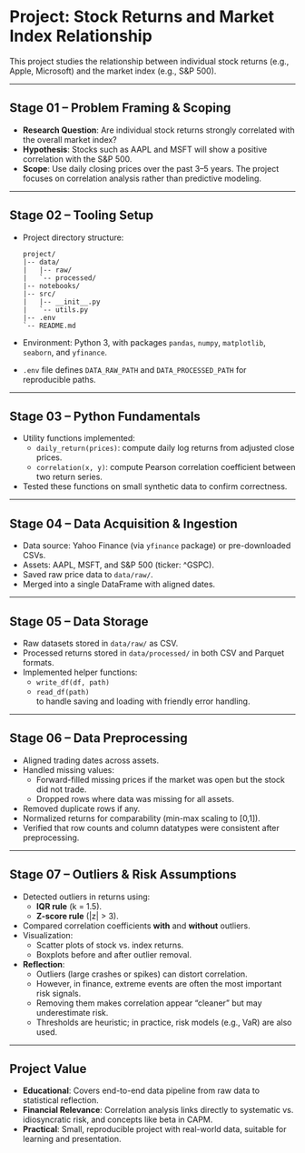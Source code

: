 # Project: Stock Returns and Market Index Relationship

This project studies the relationship between individual stock returns (e.g., Apple, Microsoft) and the market index (e.g., S&P 500).  

---

## Stage 01 – Problem Framing & Scoping
- **Research Question**: Are individual stock returns strongly correlated with the overall market index?  
- **Hypothesis**: Stocks such as AAPL and MSFT will show a positive correlation with the S&P 500.  
- **Scope**: Use daily closing prices over the past 3–5 years. The project focuses on correlation analysis rather than predictive modeling.

---

## Stage 02 – Tooling Setup

- Project directory structure:

    ```text
    project/
    |-- data/
    |   |-- raw/
    |   `-- processed/
    |-- notebooks/
    |-- src/
    |   |-- __init__.py
    |   `-- utils.py
    |-- .env
    `-- README.md
    ```

- Environment: Python 3, with packages `pandas`, `numpy`, `matplotlib`, `seaborn`, and `yfinance`.

- `.env` file defines `DATA_RAW_PATH` and `DATA_PROCESSED_PATH` for reproducible paths.


---

## Stage 03 – Python Fundamentals
- Utility functions implemented:
  - `daily_return(prices)`: compute daily log returns from adjusted close prices.  
  - `correlation(x, y)`: compute Pearson correlation coefficient between two return series.  
- Tested these functions on small synthetic data to confirm correctness.

---

## Stage 04 – Data Acquisition & Ingestion
- Data source: Yahoo Finance (via `yfinance` package) or pre-downloaded CSVs.  
- Assets: AAPL, MSFT, and S&P 500 (ticker: ^GSPC).  
- Saved raw price data to `data/raw/`.  
- Merged into a single DataFrame with aligned dates.

---

## Stage 05 – Data Storage
- Raw datasets stored in `data/raw/` as CSV.  
- Processed returns stored in `data/processed/` in both CSV and Parquet formats.  
- Implemented helper functions:
  - `write_df(df, path)`  
  - `read_df(path)`  
  to handle saving and loading with friendly error handling.

---

## Stage 06 – Data Preprocessing
- Aligned trading dates across assets.  
- Handled missing values:
  - Forward-filled missing prices if the market was open but the stock did not trade.  
  - Dropped rows where data was missing for all assets.  
- Removed duplicate rows if any.  
- Normalized returns for comparability (min-max scaling to [0,1]).  
- Verified that row counts and column datatypes were consistent after preprocessing.

---

## Stage 07 – Outliers & Risk Assumptions
- Detected outliers in returns using:
  - **IQR rule** (k = 1.5).  
  - **Z-score rule** (|z| > 3).  
- Compared correlation coefficients **with** and **without** outliers.  
- Visualization:
  - Scatter plots of stock vs. index returns.  
  - Boxplots before and after outlier removal.  
- **Reflection**:  
  - Outliers (large crashes or spikes) can distort correlation.  
  - However, in finance, extreme events are often the most important risk signals.  
  - Removing them makes correlation appear “cleaner” but may underestimate risk.  
  - Thresholds are heuristic; in practice, risk models (e.g., VaR) are also used.

---

## Project Value
- **Educational**: Covers end-to-end data pipeline from raw data to statistical reflection.  
- **Financial Relevance**: Correlation analysis links directly to systematic vs. idiosyncratic risk, and concepts like beta in CAPM.  
- **Practical**: Small, reproducible project with real-world data, suitable for learning and presentation.
